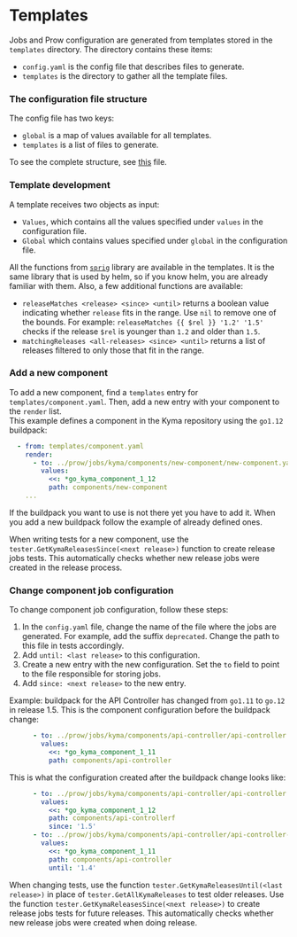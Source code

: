 # Templates

Jobs and Prow configuration are generated from templates stored in the `templates` directory. The directory contains these items:

- `config.yaml` is the config file that describes files to generate.
- `templates` is the directory to gather all the template files.

### The configuration file structure

The config file has two keys:

- `global` is a map of values available for all templates.
- `templates` is a list of files to generate.

To see the complete structure, see [this](../../development/tools/cmd/rendertemplates/main.go) file.

### Template development

A template receives two objects as input:
- `Values`, which contains all the values specified under `values` in the configuration file.
- `Global` which contains values specified under `global` in the configuration file.

All the functions from [`sprig`](https://github.com/Masterminds/sprig) library are available in the templates. It is the same library that is used by helm, so if you know helm, you are already familiar with them. Also, a few additional functions are available:
- `releaseMatches <release> <since> <until>` returns a boolean value indicating whether `release` fits in the range. Use `nil` to remove one of the bounds. For example: `releaseMatches {{ $rel }} '1.2' '1.5'` checks if the release `$rel` is younger than `1.2` and older than `1.5`.
- `matchingReleases <all-releases> <since> <until>` returns a list of releases filtered to only those that fit in the range.

### Add a new component

To add a new component, find a `templates` entry for `templates/component.yaml`. Then, add a new entry with your component to the `render` list.  
This example defines a component in the Kyma repository using the `go1.12` buildpack:
```yaml
  - from: templates/component.yaml
    render:
      - to: ../prow/jobs/kyma/components/new-component/new-component.yaml
        values:
          <<: *go_kyma_component_1_12
          path: components/new-component
    ...
```

If the buildpack you want to use is not there yet you have to add it. When you add a new buildpack follow the example of already defined ones.

When writing tests for a new component, use the `tester.GetKymaReleasesSince(<next release>)` function to create release jobs tests. This automatically checks whether new release jobs were created in the release process.

### Change component job configuration

To change component job configuration, follow these steps:
1. In the `config.yaml` file, change the name of the file where the jobs are generated. For example, add the suffix `deprecated`. Change the path to this file in tests accordingly.
2. Add `until: <last release>` to this configuration.
3. Create a new entry with the new configuration. Set the `to` field to point to the file responsible for storing jobs.
4. Add `since: <next release>` to the new entry.

Example: buildpack for the API Controller has changed from `go1.11` to `go.12` in release 1.5. This is the component configuration before the buildpack change:
```yaml
      - to: ../prow/jobs/kyma/components/api-controller/api-controller.yaml
        values:
          <<: *go_kyma_component_1_11
          path: components/api-controller
```

This is what the configuration created after the buildpack change looks like:
```yaml
      - to: ../prow/jobs/kyma/components/api-controller/api-controller.yaml
        values:
          <<: *go_kyma_component_1_12
          path: components/api-controllerf
          since: '1.5'
      - to: ../prow/jobs/kyma/components/api-controller/api-controller-go1.11.yaml
        values:
          <<: *go_kyma_component_1_11
          path: components/api-controller
          until: '1.4'
```

When changing tests, use the function `tester.GetKymaReleasesUntil(<last release>)` in place of `tester.GetAllKymaReleases` to test older releases. Use the function `tester.GetKymaReleasesSince(<next release>)` to create release jobs tests for future releases. This automatically checks whether new release jobs were created when doing release.
